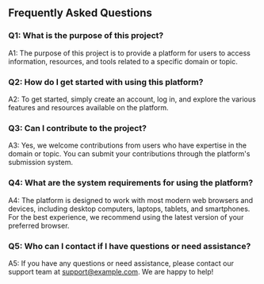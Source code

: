 ## Frequently Asked Questions

### Q1: What is the purpose of this project?
A1: The purpose of this project is to provide a platform for users to access information, resources, and tools related to a specific domain or topic.

### Q2: How do I get started with using this platform?
A2: To get started, simply create an account, log in, and explore the various features and resources available on the platform.

### Q3: Can I contribute to the project?
A3: Yes, we welcome contributions from users who have expertise in the domain or topic. You can submit your contributions through the platform's submission system.

### Q4: What are the system requirements for using the platform?
A4: The platform is designed to work with most modern web browsers and devices, including desktop computers, laptops, tablets, and smartphones. For the best experience, we recommend using the latest version of your preferred browser.

### Q5: Who can I contact if I have questions or need assistance?
A5: If you have any questions or need assistance, please contact our support team at support@example.com. We are happy to help!